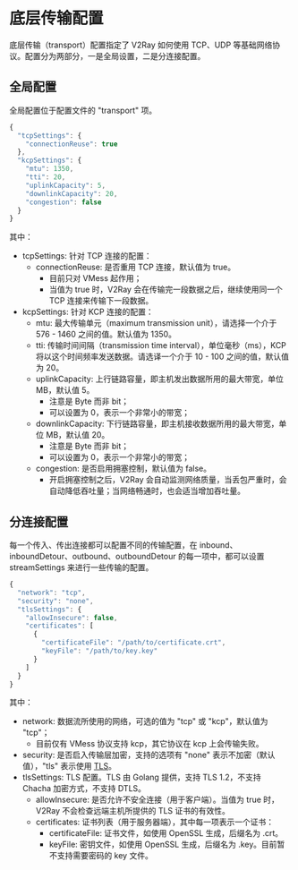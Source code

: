 # 底层传输配置

底层传输（transport）配置指定了 V2Ray 如何使用 TCP、UDP 等基础网络协议。配置分为两部分，一是全局设置，二是分连接配置。

## 全局配置
全局配置位于配置文件的 "transport" 项。

```javascript
{
  "tcpSettings": {
    "connectionReuse": true
  },
  "kcpSettings": {
    "mtu": 1350,
    "tti": 20,
    "uplinkCapacity": 5,
    "downlinkCapacity": 20,
    "congestion": false
  }
}
```

其中：
* tcpSettings: 针对 TCP 连接的配置：
  * connectionReuse: 是否重用 TCP 连接，默认值为 true。
    * 目前只对 VMess 起作用；
    * 当值为 true 时，V2Ray 会在传输完一段数据之后，继续使用同一个 TCP 连接来传输下一段数据。
* kcpSettings: 针对 KCP 连接的配置：
  * mtu: 最大传输单元（maximum transmission unit），请选择一个介于 576 - 1460 之间的值。默认值为 1350。
  * tti: 传输时间间隔（transmission time interval），单位毫秒（ms），KCP 将以这个时间频率发送数据。请选译一个介于 10 - 100 之间的值，默认值为 20。
  * uplinkCapacity: 上行链路容量，即主机发出数据所用的最大带宽，单位 MB，默认值 5。
    * 注意是 Byte 而非 bit；
    * 可以设置为 0，表示一个非常小的带宽；
  * downlinkCapacity: 下行链路容量，即主机接收数据所用的最大带宽，单位 MB，默认值 20。
    * 注意是 Byte 而非 bit；
    * 可以设置为 0，表示一个非常小的带宽；
  * congestion: 是否启用拥塞控制，默认值为 false。
    * 开启拥塞控制之后，V2Ray 会自动监测网络质量，当丢包严重时，会自动降低吞吐量；当网络畅通时，也会适当增加吞吐量。

## 分连接配置
每一个传入、传出连接都可以配置不同的传输配置，在 inbound、inboundDetour、outbound、outboundDetour 的每一项中，都可以设置 streamSettings 来进行一些传输的配置。

```javascript
{
  "network": "tcp",
  "security": "none",
  "tlsSettings": {
    "allowInsecure": false,
    "certificates": [
      {
        "certificateFile": "/path/to/certificate.crt",
        "keyFile": "/path/to/key.key"
      }
    ]
  }
}
```

其中：
* network: 数据流所使用的网络，可选的值为 "tcp" 或 "kcp"，默认值为 "tcp"；
  * 目前仅有 VMess 协议支持 kcp，其它协议在 kcp 上会传输失败。
* security: 是否启入传输层加密，支持的选项有 "none" 表示不加密（默认值），"tls" 表示使用 [TLS](https://en.wikipedia.org/wiki/Transport_Layer_Security)。
* tlsSettings: TLS 配置。TLS 由 Golang 提供，支持 TLS 1.2，不支持 Chacha 加密方式，不支持 DTLS。
  * allowInsecure: 是否允许不安全连接（用于客户端）。当值为 true 时，V2Ray 不会检查远端主机所提供的 TLS 证书的有效性。
  * certificates: 证书列表（用于服务器端），其中每一项表示一个证书：
    * certificateFile: 证书文件，如使用 OpenSSL 生成，后缀名为 .crt。
    * keyFile: 密钥文件，如使用 OpenSSL 生成，后缀名为 .key。目前暂不支持需要密码的 key 文件。
